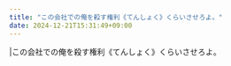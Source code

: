 ```yaml
---
title: "この会社での俺を殺す権利《てんしょく》くらいさせろよ。"
date: 2024-12-21T15:31:49+09:00
---
```

|この会社での俺を殺す権利《てんしょく》くらいさせろよ。
